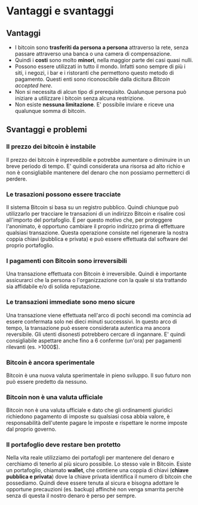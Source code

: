 # Vantaggi e svantaggi

## Vantaggi

* I bitcoin sono **trasferiti da persona a persona** attraverso la rete, senza passare attraverso una banca o una camera di compensazione.
* Quindi i **costi** sono molto **minori**, nella maggior parte dei casi quasi nulli.
* Possono essere utilizzati in tutto il mondo. Infatti sono sempre di più i siti, i negozi, i bar e i ristoranti che permettono questo metodo di pagamento. Questi enti sono riconoscibile dalla dicitura _Bitcoin accepted here_.
* Non si necessita di alcun tipo di prerequisito.  Qualunque persona può iniziare a utilizzare i bitcoin senza alcuna restrizione.
* Non esiste **nessuna limitazione**. E' possibile inviare e riceve una qualunque somma di bitcoin.

## Svantaggi e problemi

### Il prezzo dei bitcoin è instabile

Il prezzo dei bitcoin è inprevedibile e potrebbe aumentare o diminuire in un breve periodo di tempo. E' quindi considerata una risorsa ad alto richio e non è consigliabile mantenere del denaro che non possiamo permetterci di perdere.

### Le trasazioni possono essere tracciate

Il sistema Bitcoin si basa su un registro pubblico. Quindi chiunque può utilizzarlo per tracciare le transazioni di un indirizzo Bitcoin e risalire così all'importo del portafoglio. È per questo motivo che, per proteggere l'anonimato, è opportuno cambiare il proprio indirizzo prima di effettuare qualsiasi transazione. Questa operazione consiste nel rigenerare la nostra coppia chiavi \(pubblica e privata\) e può essere effettuata dal software del proprio portafoglio.

### I pagamenti con Bitcoin sono irreversibili

Una transazione effettuata con Bitcoin è irreversibile. Quindi è importante assicurarci che la persona o l'organizzazione con la quale si sta trattando sia affidabile e/o di solida reputazione.

### Le transazioni immediate sono meno sicure

Una transazione viene effettuata nell'arco di pochi secondi ma comincia ad essere confermata solo nei dieci minuti successsivi. In questo arco di tempo, la transazione può essere considerata autentica ma ancora reversibile. Gli utenti disonesti potrebbero cercare di ingannare. E' quindi consigliabile aspettare anche fino a 6 conferme \(un'ora\) per pagamenti rilevanti \(es. &gt;1000$\).

### Bitcoin è ancora sperimentale

Bitcoin è una nuova valuta sperimentale in pieno sviluppo. Il suo futuro non può essere predetto da nessuno.

### Bitcoin non è una valuta ufficiale

Bitcoin non è una valuta ufficiale e dato che gli ordinamenti giuridici richiedono pagamento di imposte su qualsiasi cosa abbia valore, è responsabilità dell'utente pagare le imposte e rispettare le norme imposte dal proprio governo.

### Il portafoglio deve restare ben protetto

Nella vita reale utilizziamo dei portafogli per mantenere del denaro e cerchiamo di tenerlo al più sicuro possibile. Lo stesso vale in Bitcoin. Esiste un portafoglio, chiamato **wallet**, che contiene una coppia di chiavi \(**chiave pubblica e privata**\) dove la chiave privata identifica il numero di bitcoin che possediamo. Quindi deve essere tenuta al sicura e bisogna adottare le opportune precauzioni \(es. backup\) affinchè non venga smarrita perchè senza di questa il nostro denaro è perso per sempre.

